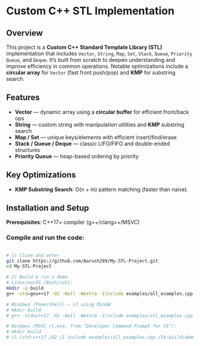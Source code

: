 # **Custom C++ STL Implementation**

## **Overview**
This project is a **Custom C++ Standard Template Library (STL)** implementation that includes `Vector`, `String`, `Map`, `Set`, `Stack`, `Queue`, `Priority Queue`, and `Deque`. It’s built from scratch to deepen understanding and improve efficiency in common operations. Notable optimizations include a **circular array** for `Vector` (fast front push/pop) and **KMP** for substring search.

## **Features**
- **Vector** — dynamic array using a **circular buffer** for efficient front/back ops
- **String** — custom string with manipulation utilities and **KMP** substring search
- **Map / Set** — unique keys/elements with efficient insert/find/erase
- **Stack / Queue / Deque** — classic LIFO/FIFO and double-ended structures
- **Priority Queue** — heap-based ordering by priority

## **Key Optimizations**
- **KMP Substring Search**: O(n + m) pattern matching (faster than naive).

## **Installation and Setup**
**Prerequisites**: C++17+ compiler (g++/clang++/MSVC)

### Compile and run the code:
```bash

# 1) Clone and enter
git clone https://github.com/Aarush289/My-STL-Project.git
cd My-STL-Project

# 2) Build & run a demo 
# Linux/macOS (Bash/zsh):
mkdir -p build
g++ -std=gnu++17 -O2 -Wall -Wextra -Iinclude examples/all_examples.cpp -o build/demo && ./build/demo

# Windows (PowerShell) — if using MinGW:
# mkdir build
# g++ -std=c++17 -O2 -Wall -Wextra -Iinclude examples/all_examples.cpp -o build/demo.exe ; ./build/demo.exe

# Windows (MSVC cl.exe, from "Developer Command Prompt for VS"):
# mkdir build
# cl /std:c++17 /O2 /I include examples\all_examples.cpp /Fe:build\demo.exe && build\demo.exe
